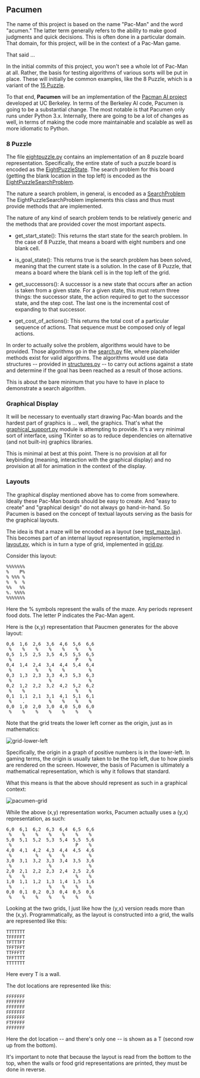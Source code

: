 ## Pacumen

The name of this project is based on the name "Pac-Man" and the word "acumen." The latter term generally refers to the ability to make good judgments and quick decisions. This is often done in a particular domain. That domain, for this project, will be in the context of a Pac-Man game.

That said ...

In the initial commits of this project, you won't see a whole lot of Pac-Man at all. Rather, the basis for testing algorithms of various sorts will be put in place. These will initially be common examples, like the 8 Puzzle, which is a variant of the [15 Puzzle](https://en.wikipedia.org/wiki/15_puzzle).

To that end, **Pacumen** will be an implementation of the [Pacman AI project](http://ai.berkeley.edu) developed at UC Berkeley. In terms of the Berkeley AI code, Pacumen is going to be a substantial change. The most notable is that Pacumen only runs under Python 3.x. Internally, there are going to be a lot of changes as well, in terms of making the code more maintainable and scalable as well as more idiomatic to Python.

### 8 Puzzle

The file [eightpuzzle.py](https://github.com/jeffnyman/pacumen/blob/master/eightpuzzle.py) contains an implementation of an 8 puzzle board representation. Specifically, the entire state of such a puzzle board is encoded as the [EightPuzzleState](https://github.com/jeffnyman/pacumen/blob/master/eightpuzzle.py#L8). The search problem for this board (getting the blank location in the top left) is encoded as the [EightPuzzleSearchProblem](https://github.com/jeffnyman/pacumen/blob/master/eightpuzzle.py#L209).

The nature a search problem, in general, is encoded as a [SearchProblem](https://github.com/jeffnyman/pacumen/blob/master/agents_search.py) The EightPuzzleSearchProblem implements this class and thus must provide methods that are implemented.

The nature of any kind of search problem tends to be relatively generic and the methods that are provided cover the most important aspects.

* get_start_state(): This returns the start state for the search problem. In the case of 8 Puzzle, that means a board with eight numbers and one blank cell.

* is_goal_state(): This returns true is the search problem has been solved, meaning that the current state is a solution. In the case of 8 Puzzle, that means a board where the blank cell is in the top left of the grid.

* get_successors(): A successor is a new state that occurs after an action is taken from a given state. For a given state, this must return three things: the successor state, the action required to get to the successor state, and the step cost. The last one is the incremental cost of expanding to that successor.

* get_cost_of_actions(): This returns the total cost of a particular sequence of actions. That sequence must be composed only of legal actions. 

In order to actually solve the problem, algorithms would have to be provided. Those algorithms go in the [search.py](https://github.com/jeffnyman/pacumen/blob/master/search.py) file, where placeholder methods exist for valid algorithms. The algorithms would use data structures -- provided in [structures.py](https://github.com/jeffnyman/pacumen/blob/master/library/structures.py) -- to carry out actions against a state and determine if the goal has been reached as a result of those actions.

This is about the bare minimum that you have to have in place to demonstrate a search algorithm. 

### Graphical Display

It will be necessary to eventually start drawing Pac-Man boards and the hardest part of graphics is ... well, the graphics. That's what the [graphical_support.py](https://github.com/jeffnyman/pacumen/blob/master/displays/graphical_support.py) module is attempting to provide. It's a very minimal sort of interface, using TKinter so as to reduce dependencies on alternative (and not built-in) graphics libraries.

This is minimal at best at this point. There is no provision at all for keybinding (meaning, interaction with the graphical display) and no provision at all for animation in the context of the display.

### Layouts

The graphical display mentioned above has to come from somewhere. Ideally these Pac-Man boards should be easy to create. And "easy to create" and "graphical design" do not always go hand-in-hand. So Pacumen is based on the concept of textual layouts serving as the basis for the graphical layouts.

The idea is that a maze will be encoded as a layout (see [test_maze.lay](https://github.com/jeffnyman/pacumen/blob/master/layouts/test_maze.lay)). This becomes part of an internal layout representation, implemented in [layout.py](https://github.com/jeffnyman/pacumen/blob/master/mechanics/layout.py), which is in turn a type of grid, implemented in [grid.py](https://github.com/jeffnyman/pacumen/blob/master/mechanics/grid.py).  

Consider this layout:

    %%%%%%%
    %    P%
    % %%% %
    %  %  %
    %%   %%
    %. %%%%
    %%%%%%%

Here the % symbols represent the walls of the maze. Any periods represent food dots. The letter P indicates the Pac-Man agent.

Here is the (x,y) representation that Paucmen generates for the above layout:

    0,6  1,6  2,6  3,6  4,6  5,6  6,6
     %    %    %    %    %    %    %
    0,5  1,5  2,5  3,5  4,5  5,5  6,5
     %                        P    %
    0,4  1,4  2,4  3,4  4,4  5,4  6,4
     %         %    %    %         %
    0,3  1,3  2,3  3,3  4,3  5,3  6,3
     %              %              %
    0,2  1,2  2,2  3,2  4,2  5,2  6,2
     %    %                   %    %
    0,1  1,1  2,1  3,1  4,1  5,1  6,1
     %    .         %    %    %    %
    0,0  1,0  2,0  3,0  4,0  5,0  6,0
     %    %    %    %    %    %    %

Note that the grid treats the lower left corner as the origin, just as in mathematics:

![grid-lower-left](http://testerstories.com/files/pacumen/grid-lower-left.png)

Specifically, the origin in a graph of positive numbers is in the lower-left. In gaming terms, the origin is usually taken to be the top left, due to how pixels are rendered on the screen. However, the basis of Pacumen is ultimately a mathematical representation, which is why it follows that standard.

What this means is that the above should represent as such in a graphical context:

![pacumen-grid](http://testerstories.com/files/pacumen/pacumen-grid.png)

While the above (x,y) representation works, Pacumen actually uses a (y,x) representation, as such:

    6,0  6,1  6,2  6,3  6,4  6,5  6,6
     %    %    %    %    %    %    %
    5,0  5,1  5,2  5,3  5,4  5,5  5,6
     %                        P    %
    4,0  4,1  4,2  4,3  4,4  4,5  4,6
     %         %    %    %         %
    3,0  3,1  3,2  3,3  3,4  3,5  3,6
     %              %              %
    2,0  2,1  2,2  2,3  2,4  2,5  2,6
     %    %                   %    %
    1,0  1,1  1,2  1,3  1,4  1,5  1,6
     %    .         %    %    %    %
    0,0  0,1  0,2  0,3  0,4  0,5  0,6
     %    %    %    %    %    %    %

Looking at the two grids, I just like how the (y,x) version reads more than the (x,y). Programmatically, as the layout is constructed into a grid, the walls are represented like this:

    TTTTTTT
    TFFFFFT
    TFTTTFT
    TFFTFFT
    TTFFFTT
    TFFTTTT
    TTTTTTT

Here every T is a wall.

The dot locations are represented like this:

    FFFFFFF
    FFFFFFF
    FFFFFFF
    FFFFFFF
    FFFFFFF
    FTFFFFF
    FFFFFFF

Here the dot location -- and there's only one -- is shown as a T (second row up from the bottom).

It's important to note that because the layout is read from the bottom to the top, when the walls or food grid representations are printed, they must be done in reverse.
